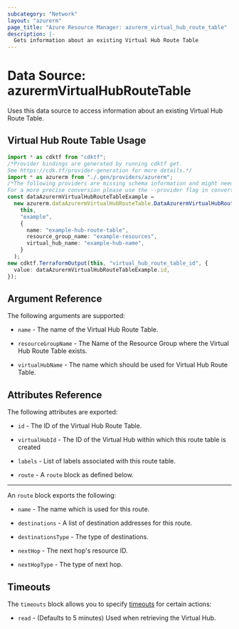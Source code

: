 ```yaml
---
subcategory: "Network"
layout: "azurerm"
page_title: "Azure Resource Manager: azurerm_virtual_hub_route_table"
description: |-
  Gets information about an existing Virtual Hub Route Table
---
```


# Data Source: azurermVirtualHubRouteTable

Uses this data source to access information about an existing Virtual Hub Route Table.

## Virtual Hub Route Table Usage

```typescript
import * as cdktf from "cdktf";
/*Provider bindings are generated by running cdktf get.
See https://cdk.tf/provider-generation for more details.*/
import * as azurerm from "./.gen/providers/azurerm";
/*The following providers are missing schema information and might need manual adjustments to synthesize correctly: azurerm.
For a more precise conversion please use the --provider flag in convert.*/
const dataAzurermVirtualHubRouteTableExample =
  new azurerm.dataAzurermVirtualHubRouteTable.DataAzurermVirtualHubRouteTable(
    this,
    "example",
    {
      name: "example-hub-route-table",
      resource_group_name: "example-resources",
      virtual_hub_name: "example-hub-name",
    }
  );
new cdktf.TerraformOutput(this, "virtual_hub_route_table_id", {
  value: dataAzurermVirtualHubRouteTableExample.id,
});

```

## Argument Reference

The following arguments are supported:

*   `name` - The name of the Virtual Hub Route Table.

*   `resourceGroupName` - The Name of the Resource Group where the Virtual Hub Route Table exists.

*   `virtualHubName` - The name which should be used for Virtual Hub Route Table.

## Attributes Reference

The following attributes are exported:

*   `id` - The ID of the Virtual Hub Route Table.

*   `virtualHubId` - The ID of the Virtual Hub within which this route table is created

*   `labels` - List of labels associated with this route table.

*   `route` - A `route` block as defined below.

***

An `route` block exports the following:

*   `name` - The name which is used for this route.

*   `destinations` - A list of destination addresses for this route.

*   `destinationsType` - The type of destinations.

*   `nextHop` - The next hop's resource ID.

*   `nextHopType` - The type of next hop.

## Timeouts

The `timeouts` block allows you to specify [timeouts](https://www.terraform.io/language/resources/syntax#operation-timeouts) for certain actions:

* `read` - (Defaults to 5 minutes) Used when retrieving the Virtual Hub.
